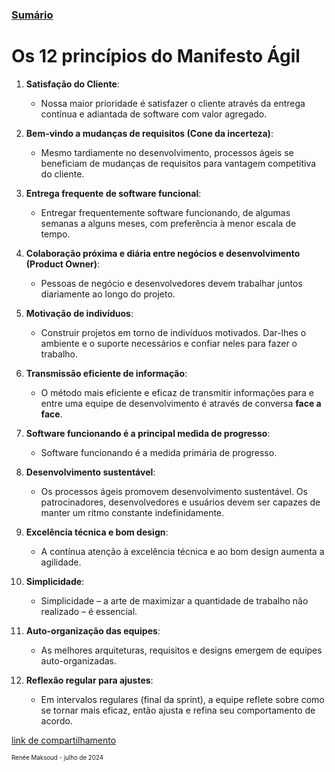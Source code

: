### [Sumário](<https://maksoud.github.io/Sumário>)
# Os 12 princípios do Manifesto Ágil

1. **Satisfação do Cliente**:
    - Nossa maior prioridade é satisfazer o cliente através da entrega contínua e adiantada de software com valor agregado.

2. **Bem-vindo a mudanças de requisitos (Cone da incerteza)**:
    - Mesmo tardiamente no desenvolvimento, processos ágeis se beneficiam de mudanças de requisitos para vantagem competitiva do cliente.

3. **Entrega frequente de software funcional**:
    - Entregar frequentemente software funcionando, de algumas semanas a alguns meses, com preferência à menor escala de tempo.

4. **Colaboração próxima e diária entre negócios e desenvolvimento (Product Owner)**:
    - Pessoas de negócio e desenvolvedores devem trabalhar juntos diariamente ao longo do projeto.

5. **Motivação de indivíduos**:
    - Construir projetos em torno de indivíduos motivados. Dar-lhes o ambiente e o suporte necessários e confiar neles para fazer o trabalho.

6. **Transmissão eficiente de informação**:
    - O método mais eficiente e eficaz de transmitir informações para e entre uma equipe de desenvolvimento é através de conversa **face a face**.

7. **Software funcionando é a principal medida de progresso**:
    - Software funcionando é a medida primária de progresso.

8. **Desenvolvimento sustentável**:
    - Os processos ágeis promovem desenvolvimento sustentável. Os patrocinadores, desenvolvedores e usuários devem ser capazes de manter um ritmo constante indefinidamente.

9. **Excelência técnica e bom design**:
    - A contínua atenção à excelência técnica e ao bom design aumenta a agilidade.

10. **Simplicidade**:
    - Simplicidade – a arte de maximizar a quantidade de trabalho não realizado – é essencial.

11. **Auto-organização das equipes**:
    - As melhores arquiteturas, requisitos e designs emergem de equipes auto-organizadas.

12. **Reflexão regular para ajustes**:
    - Em intervalos regulares (final da sprint), a equipe reflete sobre como se tornar mais eficaz, então ajusta e refina seu comportamento de acordo.

[link de compartilhamento](<https://maksoud.github.io/Gestão%20de%20Projetos/Os%2012%20Princípios%20do%20Manifesto%20Ágil>)

<sup><sub>
Renée Maksoud - julho de 2024
</sub></sup>